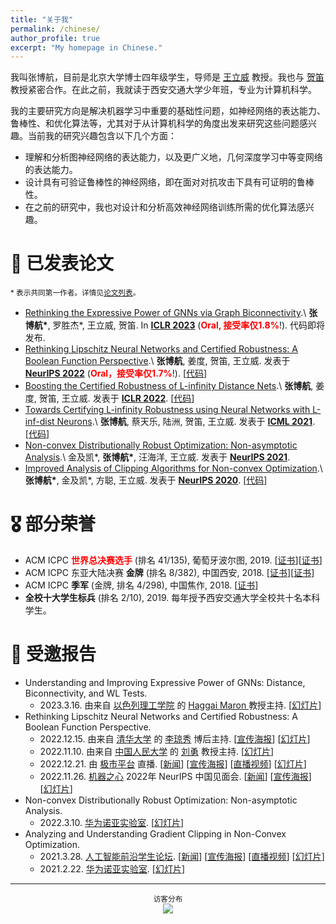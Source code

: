 ```yaml
---
title: "关于我"
permalink: /chinese/
author_profile: true
excerpt: "My homepage in Chinese."
---
```


我叫张博航，目前是北京大学博士四年级学生，导师是 [王立威](http://www.liweiwang-pku.com/) 教授。我也与 [贺笛](dihe-pku.github.io/) 教授紧密合作。在此之前，我就读于西安交通大学少年班，专业为计算机科学。

我的主要研究方向是解决机器学习中重要的基础性问题，如神经网络的表达能力、鲁棒性、和优化算法等，尤其对于从计算机科学的角度出发来研究这些问题感兴趣。当前我的研究兴趣包含以下几个方面：
* 理解和分析图神经网络的表达能力，以及更广义地，几何深度学习中等变网络的表达能力。
* 设计具有可验证鲁棒性的神经网络，即在面对对抗攻击下具有可证明的鲁棒性。
* 在之前的研究中，我也对设计和分析高效神经网络训练所需的优化算法感兴趣。


📝 已发表论文
======
<sub>\* 表示共同第一作者。详情见[论文列表](/publications/)。</sub>

* [Rethinking the Expressive Power of GNNs via Graph Biconnectivity](https://arxiv.org/abs/2301.09505).\\
**张博航\***, 罗胜杰\*, 王立威, 贺笛. In [**ICLR 2023**](https://iclr.cc//Conferences/2023) (**<font color=red>Oral, 接受率仅1.8%</font>**!). 代码即将发布.
* [Rethinking Lipschitz Neural Networks and Certified Robustness: A Boolean Function Perspective](https://arxiv.org/abs/2210.01787).\\
**张博航**, 姜度, 贺笛, 王立威. 发表于 [**NeurIPS 2022**](https://nips.cc/Conferences/2022) (**<font color=red>Oral，接受率仅1.7%</font>**!). \[[代码](https://github.com/zbh2047/SortNet)\]
* [Boosting the Certified Robustness of L-infinity Distance Nets](https://arxiv.org/abs/2110.06850).\\
**张博航**, 姜度, 贺笛, 王立威. 发表于 [**ICLR 2022**](https://iclr.cc/Conferences/2022). \[[代码](https://github.com/zbh2047/L_inf-dist-net-v2)\]
* [Towards Certifying L-infinity Robustness using Neural Networks with L-inf-dist Neurons](https://arxiv.org/abs/2102.05363).\\
**张博航**, 蔡天乐, 陆洲, 贺笛, 王立威. 发表于 [**ICML 2021**](https://icml.cc/Conferences/2021). \[[代码](https://github.com/zbh2047/L_inf-dist-net)\]
* [Non-convex Distributionally Robust Optimization: Non-asymptotic Analysis](https://arxiv.org/abs/2110.12459).\\
金及凯\*, **张博航\***, 汪海洋, 王立威. 发表于 [**NeurIPS 2021**](https://nips.cc/Conferences/2021).
* [Improved Analysis of Clipping Algorithms for Non-convex Optimization](https://arxiv.org/abs/2010.02519).\\
**张博航\***, 金及凯\*, 方聪, 王立威. 发表于 [**NeurIPS 2020**](https://nips.cc/Conferences/2020). \[[代码](https://github.com/zbh2047/clipping-algorithms)\]

🎖 部分荣誉
======

* ACM ICPC **<font color=red>世界总决赛选手</font>** (排名 41/135), 葡萄牙波尔图, 2019. \[[证书](/files/WorldFinalCertificate.pdf)\]\[[证书](/files/WorldFinalCertificateIndividual.pdf)\]
* ACM ICPC 东亚大陆决赛 **金牌** (排名 8/382), 中国西安, 2018. \[[证书](/files/ECFinalCertificateTeam.pdf)\]\[[证书](/files/ECFinalCertificate.pdf)\]
* ACM ICPC **季军** (金牌, 排名 4/298), 中国焦作, 2018. \[[证书](/files/JiaozuoCertificate.pdf)\]
* **全校十大学生标兵** (排名 2/10), 2019. 每年授予西安交通大学全校共十名本科学生。

💬 受邀报告
======

* Understanding and Improving Expressive Power of GNNs: Distance, Biconnectivity, and WL Tests.
  * 2023.3.16. 由来自 [以色列理工学院](https://vee.technion.ac.il/) 的 [Haggai Maron ](https://haggaim.github.io/) 教授主持. \[[幻灯片](/files/GNN_Slides.pdf)\]
* Rethinking Lipschitz Neural Networks and Certified Robustness: A Boolean Function Perspective.
  * 2022.12.15. 由来自 [清华大学](https://www.tsinghua.edu.cn/en/) 的 [李琼秀](https://sites.google.com/view/qiongxiuli/home) 博后主持. \[[宣传海报](/files/Qiongxiu2022.jpg)\] \[[幻灯片](/files/Lipschitz_Slides.pdf)\]
  * 2022.11.10. 由来自 [中国人民大学](https://www.ruc.edu.cn/en) 的 [刘勇](https://liuyonggsai.github.io/) 教授主持. \[[幻灯片](/files/Lipschitz_Slides.pdf)\]
  * 2022.12.21. 由 [极市平台](https://www.cvmart.net/) 直播. \[[新闻](https://mp.weixin.qq.com/s/njTtGhXAWmG-QGo-owxseQ)\] \[[宣传海报](/files/CVMart22.png)\] \[[直播视频](https://www.bilibili.com/video/BV1FK411q7RK/?spm_id_from=333.999.0.0&vd_source=179a815a9dd528a94cf613842a0ec9f1)\] \[[幻灯片](/files/Lipschitz_Slides.pdf)\]
  * 2022.11.26. [机器之心](https://www.jiqizhixin.com/) 2022年 NeurIPS 中国见面会. \[[新闻](https://mp.weixin.qq.com/s/d47O9EqWFKq5vdnHTi84gA)\] \[[宣传海报](/files/NeurIPS2022Meetup.jfif)\] \[[幻灯片](/files/Lipschitz_Slides.pdf)\]
* Non-convex Distributionally Robust Optimization: Non-asymptotic Analysis.
  * 2022.3.10. [华为诺亚实验室](https://noahlab.com.hk/#/home). \[[幻灯片](/files/DRO_Slides.pdf)\]
* Analyzing and Understanding Gradient Clipping in Non-Convex Optimization.
  * 2021.3.28. [人工智能前沿学生论坛](https://bbs.sffai.com/). \[[新闻](https://mp.weixin.qq.com/s/wYPkPTu31gKHh3TKenTbfQ)\] \[[宣传海报](/files/SFFAI2021.png)\]  \[[直播视频](https://www.bilibili.com/video/BV1ir4y117Z8/?spm_id_from=333.337.search-card.all.click&vd_source=179a815a9dd528a94cf613842a0ec9f1)\] \[[幻灯片](/files/Clipping_Slides.pdf)\]
  * 2021.2.22. [华为诺亚实验室](https://noahlab.com.hk/#/home). \[[幻灯片](/files/Clipping_Slides.pdf)\]

---
<center><sub>访客分布 </sub></center>

<center>
<a href='https://clustrmaps.com/site/1bnbv'  title='Visit tracker'><img src='//clustrmaps.com/map_v2.png?cl=6e799f&w=600&t=tt&d=g5Aslr0Ib3K9apqhyZbqykrtT9i1UzDxN64dEOprFLE&co=ffffff&ct=202020'/></a>
</center>